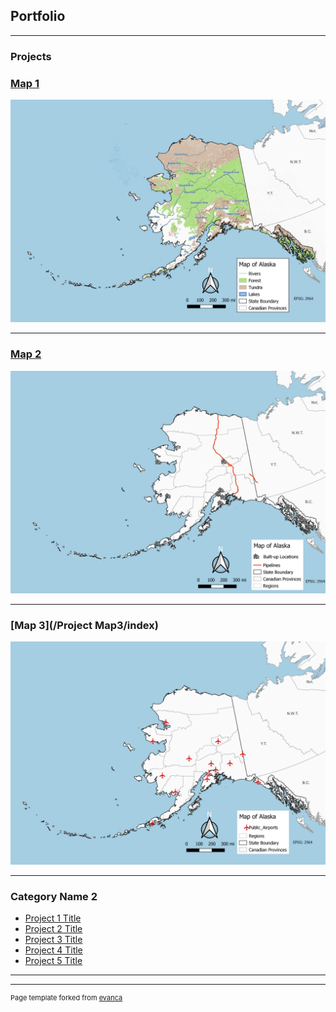 ## Portfolio

---

### Projects 

### [Map 1](/Project_Map1/index)
 <img src="images/Map1.jpg?raw=true"/>

---
### [Map 2](/Project_Map2/index)
<img src="images/Map2.1.jpg?raw=true"/>


---
### [Map 3](/Project Map3/index) 
<img src="images/Map3.jpg?raw=true"/>


---
### Category Name 2

- [Project 1 Title](http://example.com/)
- [Project 2 Title](http://example.com/)
- [Project 3 Title](http://example.com/)
- [Project 4 Title](http://example.com/)
- [Project 5 Title](http://example.com/)

---




---
<p style="font-size:11px">Page template forked from <a href="https://github.com/evanca/quick-portfolio">evanca</a></p>
<!-- Remove above link if you don't want to attibute -->
